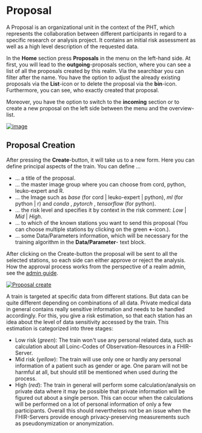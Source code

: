 # Proposal
A Proposal is an organizational unit in the context of the PHT, which represents the collaboration between different participants in 
regard to a specific research or analysis project. It contains an initial risk assessment as well as a high level 
description of the requested data.

In the **Home** section press **Proposals** in the menu on the left-hand side.
At first, you will lead to the **outgoing**-proposals section, where you can see a list of all the proposals created by 
this realm. Via the searchbar you can filter after the name. You have the option to adjust the already existing 
proposals via the **List**-icon or to delete the proposal via the **bin**-icon. Furthermore, you can see, who exactly 
created that proposal.

Moreover, you have the option to switch to the **incoming** section or to create a new proposal on the left side between
the menu and the overview-list.

[![image](/images/ui_images/proposal.png)](/images/ui_images/proposal.png)

## Proposal Creation

After pressing the **Create**-button, it will take us to a new form. Here you can define principal aspects of the 
train. You can define ...

- ... a title of the proposal.
- ... the master image group where you can choose from cord, python, leuko-expert and R.
- ... the Image such as *base* (for cord | leuko-expert | python), *ml* (for python | r) and
*conda* , *pytorch* , *tensorflow* (for python).
- ... the risk level and specifies it by context in the risk comment: *Low* | *Mid* | *High*.
- ... to which of the known stations you want to send this proposal (You can choose multiple stations by clicking on the
green **+**-icon.).
- ... some Data/Parameters information, which will be necessary for the training algorithm in the **Data/Parameter**- 
text block.

After clicking on the Create-button the proposal will be sent to all the selected stations, so each side can either 
approve or reject the analysis. How the approval process works from the perspective of a realm admin, see the 
[admin guide](../admin/central.md).

[![Proposal create](/images/ui_images/proposal_create.png)](/images/ui_images/proposal_create.png)


A train is targeted at specific data from different stations. But data can be quite different depending on 
combinations of all data. Private medical data in general contains really sensitive information and needs to be handled
accordingly. For this, you give a risk estimation, so that each station has an idea about the level of data sensitivity 
accessed by the train. This estimation is categorized into three stages:

- Low risk (*green*): The train won't use any personal related data, such as calculation about all Loinc-Codes of 
Observation-Resources in a FHIR-Server.
- Mid risk (*yellow*): The train will use only one or hardly any personal information of a patient such as gender or 
age. One param will not be harmful at all, but should still be mentioned when used during the process.
- High (*red*): The train in general will perform some calculation/analysis on private data where it may be possible 
that private information will be figured out about a single person. This can occur when the calculations will be 
performed on a lot of personal information of only a few participants. Overall this should nevertheless not be an issue
when the FHIR-Servers provide enough privacy-preserving measurements such as pseudonymization or anonymization.


